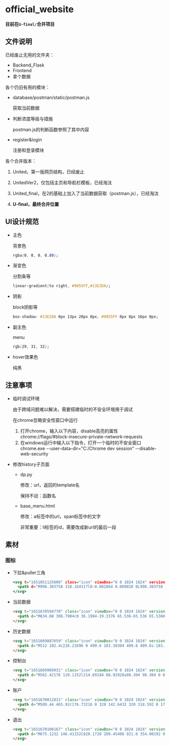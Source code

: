 # official_website

**目前在`U-final/`合并项目**



## 文件说明

已经废止无用的文件夹：

- Backend_Flask
- Frontend
- 拿个数据

各个仍旧有用的模块：

- database/postman/static/postman.js

  获取当前数据

- 判断浓度等级与措施

  postman.js的判断函数参照了其中内容

- register&login

  注册和登录模块

各个合并版本：

1. United，第一版网页结构，已经废止

2. UnitedVer2，仅包括主页和导航栏模板，已经淘汰

3. United_final，在2的基础上加入了当前数据获取（postman.js），已经淘汰

4. **U-final，最终合并位置**



## UI设计规范

- 主色

  背景色

  ```css
  rgba(0, 0, 0, 0.89);
  ```

- 渐变色

  分割条等

  ```css
  linear-gradient(to right, #9055FF,#13E2DA);
  ```

- 阴影

  block阴影等

  ```css
  box-shadow: #13E2DA 0px 13px 20px 0px, #9055FF 0px 8px 16px 0px;
  ```

- 副主色

  menu

  ```css
  rgb(29, 31, 32);
  ```

- hover效果色

  纯黑



## 注意事项

- 临时调试环境

   由于跨域问题难以解决，需要搭建临时的不安全环境用于调试

   在chrome忽略安全性窗口中运行

   1. 打开chrome，输入以下内容，disable高亮的属性
        chrome://flags/#block-insecure-private-network-requests
   2. 在windows运行中输入以下指令，打开一个临时的不安全窗口
        chrome.exe --user-data-dir="C:/Chrome dev session" --disable-web-security
   
- 修改history子页面

   - dp.py

     修改：url，返回的template名

     保持不动：函数名

   - base_menu.html

     修改：a标签中的url，span标签中的文字

     非常重要：li标签的id，需要改成新url的最后一段



## 素材

### 图标

- 下拉&puller三角

  ```htm
  <svg t="1651051125600" class="icon" viewBox="0 0 1024 1024" version="1.1" xmlns="http://www.w3.org/2000/svg" p-id="1914" width="20" height="20">
  	<path d="M998.303758 318.164317l0-0.081864 0.089028 0L998.303758 318.164317zM103.918791 385.951189l0-67.868737 87.87335 0 322.642305 298.143331L837.068564 318.082452l86.710874 0 0 68.957535L514.433422 765.28261 103.918791 385.951189z" p-id="1915"></path>
  </svg>
  ```

- 当前数据

  ```html
  <svg t="1651670594770" class="icon" viewBox="0 0 1024 1024" version="1.1" xmlns="http://www.w3.org/2000/svg" p-id="3326" width="20" height="20">
  	<path d="M634.88 306.7904c0 36.1984-29.3376 65.536-65.536 65.536H208.896c-36.1984 0-65.536-29.3376-65.536-65.536V224.256C143.36 188.0576 172.6976 158.72 208.896 158.72h360.448c36.1984 0 65.536 29.3376 65.536 65.536v82.5344z m81.92 492.9536c0 36.1984-29.3376 65.536-65.536 65.536H208.896c-36.1984 0-65.536-29.3376-65.536-65.536v-82.5344c0-36.1984 29.3376-65.536 65.536-65.536h442.368c36.1984 0 65.536 29.3376 65.536 65.536v82.5344z m163.84-246.4768c0 36.1984-29.3376 65.536-65.536 65.536H208.896c-36.1984 0-65.536-29.3376-65.536-65.536V470.7328c0-36.1984 29.3376-65.536 65.536-65.536h606.208c36.1984 0 65.536 29.3376 65.536 65.536v82.5344z" fill="#2c2c2c" p-id="3327"></path>
  </svg>
  ```

- 历史数据

  ```html
  <svg t="1651669887659" class="icon" viewBox="0 0 1024 1024" version="1.1" xmlns="http://www.w3.org/2000/svg" p-id="1452" width="20" height="20">
  	<path d="M512 102.4c226.21696 0 409.6 183.38304 409.6 409.6s-183.38304 409.6-409.6 409.6-409.6-183.38304-409.6-409.6 183.38304-409.6 409.6-409.6z m4.096 114.688h-8.192a36.864 36.864 0 0 0-36.864 36.864v253.952c0 11.27424 5.05856 21.36576 13.0304 28.12416 1.4336 3.93216 3.56352 7.68 6.40512 11.07456l163.23584 194.53952a36.864 36.864 0 0 0 51.93728 4.54144l6.27712-5.26336a36.864 36.864 0 0 0 4.54144-51.93728l-163.23584-194.5344a38.3488 38.3488 0 0 0-0.26624-0.31232L552.96 253.952a36.864 36.864 0 0 0-36.864-36.864z" fill="#2c2c2c" p-id="1453"></path>
  </svg>
  ```

- 控制台

  ```html
  <svg t="1651669969931" class="icon" viewBox="0 0 1024 1024" version="1.1" xmlns="http://www.w3.org/2000/svg" p-id="1662" width="20" height="20">
  	<path d="M562.42176 120.1152l214.69184 88.92928a98.304 98.304 0 0 1 53.20192 53.1968l88.9344 214.69696a98.304 98.304 0 0 1 0 75.24352l-88.9344 214.69184a98.304 98.304 0 0 1-53.1968 53.20192l-214.69696 88.9344a98.304 98.304 0 0 1-75.24352 0L272.4864 820.0704a98.304 98.304 0 0 1-53.20192-53.1968l-88.9344-214.69696a98.304 98.304 0 0 1 0-75.24352L219.2896 262.2464a98.304 98.304 0 0 1 53.1968-53.20192l214.69696-88.9344a98.304 98.304 0 0 1 75.24352 0zM524.8 350.55104c-90.58304 0-164.00896 73.42592-164.00896 164.00896s73.42592 164.00896 164.00896 164.00896 164.00896-73.42592 164.00896-164.00896-73.42592-164.00896-164.00896-164.00896z" fill="#2c2c2c" p-id="1663"></path>
  </svg>
  ```

- 账户

  ```html
  <svg t="1651670012831" class="icon" viewBox="0 0 1024 1024" version="1.1" xmlns="http://www.w3.org/2000/svg" p-id="1872" width="20" height="20">
  	<path d="M509.44 465.92c176.73216 0 320 142.6432 320 318.592 0 175.95904-640 175.95904-640 0C189.44 608.5632 332.70784 465.92 509.44 465.92z m-4.10112-368.64c101.95968 0 184.61184 82.52416 184.61184 184.32S607.29856 465.92 505.344 465.92 320.7168 383.39584 320.7168 281.6s82.65728-184.32 184.61696-184.32z m-46.72512 241.52064a13.4656 13.4656 0 0 0-19.08224 0.02048 13.55776 13.55776 0 0 0 0.0256 19.13856c45.63456 45.64992 94.4128 45.64992 139.79648-0.03072a13.55776 13.55776 0 0 0-0.03584-19.13344 13.4656 13.4656 0 0 0-19.08224 0.03584c-34.8416 35.072-66.52928 35.072-101.62176-0.03072z" fill="#2c2c2c" p-id="1873"></path>
  </svg>
  ```

- 退出

  ```html
  <svg t="1651670108167" class="icon" viewBox="0 0 1024 1024" version="1.1" xmlns="http://www.w3.org/2000/svg" p-id="3116" width="20" height="20">
  	<path d="M675.1232 146.41152C820.1728 209.45408 921.6 354.00192 921.6 522.24c0 226.21696-183.38304 409.6-409.6 409.6s-409.6-183.38304-409.6-409.6c0-168.23808 101.4272-312.78592 246.4768-375.82848a165.1712 165.1712 0 0 0-0.67072 11.50464L348.16 161.792V440.32c0 90.48576 73.35424 163.84 163.84 163.84 89.57952 0 162.37056-71.89504 163.81952-161.1264L675.84 440.32V161.792c0-4.52608-0.18432-9.00608-0.54272-13.43488l-0.16896-1.9456zM512 71.68c67.8656 0 122.88 55.0144 122.88 122.88v245.76c0 67.8656-55.0144 122.88-122.88 122.88S389.12 508.1856 389.12 440.32V194.56c0-67.8656 55.0144-122.88 122.88-122.88z" fill="#2c2c2c" p-id="3117"></path>
  </svg>
  ```

  
